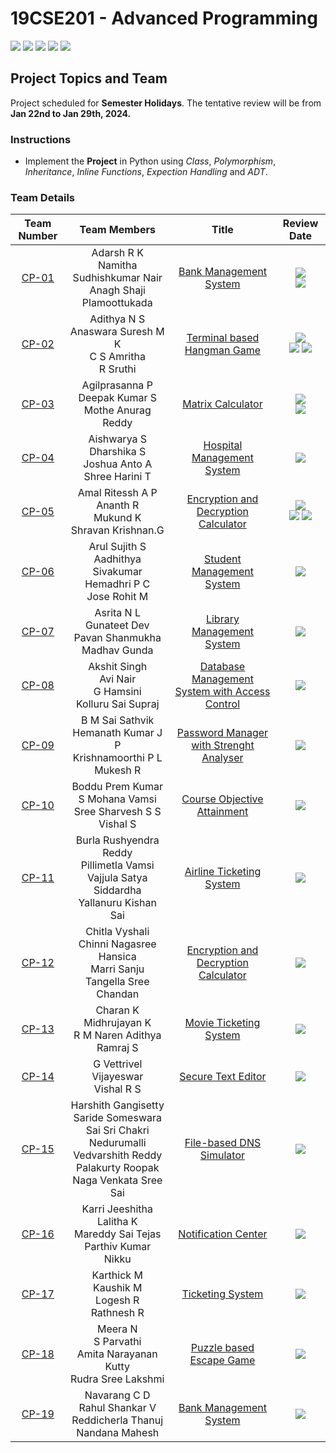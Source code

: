 # 19CSE201 - Advanced Programming 
![](https://img.shields.io/badge/Batch-22CYS-lightgreen) ![](https://img.shields.io/badge/UG-blue) ![](https://img.shields.io/badge/Subject-AdP-blue)
![](https://img.shields.io/badge/-HPOJ-brown) ![](https://img.shields.io/badge/Additional_Coverage-Code_Review-purple)  <br/>

## Project Topics and Team

Project scheduled for **Semester Holidays**. The tentative review will be from **Jan 22nd to Jan 29th, 2024.**

### Instructions

- Implement the **Project** in Python using _Class_, _Polymorphism_, _Inheritance_, _Inline Functions_, _Expection Handling_ and _ADT_.

### Team Details
   
| Team Number | Team Members | Title |  Review Date |
|:-----------:|:------------:|:------------:|:--------:|
|    [CP-01](Project_Submission/CP-01)    | Adarsh R K <br/> Namitha Sudhishkumar Nair <br/> Anagh Shaji Plamoottukada | [Bank Management System](Project_Submission/CP-01) | ![](https://img.shields.io/badge/Completed-22_Jan-gold) <br/> ![](https://img.shields.io/badge/-List_&_Dictornary-brown) |
|    [CP-02](Project_Submission/CP-02)    | Adithya N S <br/> Anaswara Suresh M K <br/> C S Amritha <br/> R Sruthi | [Terminal based Hangman Game](Project_Submission/CP-02) |  ![](https://img.shields.io/badge/Completed-22_Jan-gold) <br/> ![](https://img.shields.io/badge/-Inheritance-brown) ![](https://img.shields.io/badge/-File_Handling-brown) |
|    [CP-03](Project_Submission/CP-03)    | Agilprasanna P <br/> Deepak Kumar S <br/> Mothe Anurag Reddy | [Matrix Calculator](Project_Submission/CP-03) |  ![](https://img.shields.io/badge/Completed-22_Jan-gold) <br/> ![](https://img.shields.io/badge/-File_Handling-brown) |
|    [CP-04](Project_Submission/CP-04)    | Aishwarya S <br/> Dharshika S <br/> Joshua Anto A <br/> Shree Harini T | [Hospital Management System](Project_Submission/CP-04) |  ![](https://img.shields.io/badge/-29_Jan-gold) |
|    [CP-05](Project_Submission/CP-05)    | Amal Ritessh A P <br/> Ananth R <br/> Mukund K <br/> Shravan Krishnan.G | [Encryption and Decryption Calculator](Project_Submission/CP-05) |  ![](https://img.shields.io/badge/Completed-22_Jan-gold) <br/> ![](https://img.shields.io/badge/-Inheritance-brown) ![](https://img.shields.io/badge/-File_Handling-brown) |
|    [CP-06](Project_Submission/CP-06)    | Arul Sujith S<br/> Aadhithya Sivakumar <br/> Hemadhri P C <br/> Jose Rohit M | [Student Management System](Project_Submission/CP-06) | ![](https://img.shields.io/badge/-23_Jan-gold) |
|    [CP-07](Project_Submission/CP-07)    | Asrita N L <br/> Gunateet Dev <br/> Pavan Shanmukha Madhav Gunda | [Library Management System](Project_Submission/CP-07)  | ![](https://img.shields.io/badge/-23_Jan-gold) |
|    [CP-08](Project_Submission/CP-08)    | Akshit Singh <br/> Avi Nair <br/> G Hamsini <br/> Kolluru Sai Supraj | [Database Management System with Access Control](Project_Submission/CP-08) |  ![](https://img.shields.io/badge/-29_Jan-gold) |
|    [CP-09](Project_Submission/CP-09)    | B M Sai Sathvik <br/> Hemanath Kumar J P <br/> Krishnamoorthi P L <br/> Mukesh R | [Password Manager with Strenght Analyser](Project_Submission/CP-09) | ![](https://img.shields.io/badge/-23_Jan-gold) |
|    [CP-10](Project_Submission/CP-10)    | Boddu Prem Kumar <br/> S Mohana Vamsi <br/> Sree Sharvesh S S <br/> Vishal S | [Course Objective Attainment](Project_Submission/CP-10) | ![](https://img.shields.io/badge/-23_Jan-gold) |
|    [CP-11](Project_Submission/CP-11)    | Burla Rushyendra Reddy <br/> Pillimetla Vamsi <br/> Vajjula Satya Siddardha <br/> Yallanuru Kishan Sai | [Airline Ticketing System](Project_Submission/CP-11) | ![](https://img.shields.io/badge/-24_Jan-gold) |
|    [CP-12](Project_Submission/CP-12)    | Chitla Vyshali <br/> Chinni Nagasree Hansica <br/> Marri Sanju <br/> Tangella Sree Chandan | [Encryption and Decryption Calculator](Project_Submission/CP-12) | ![](https://img.shields.io/badge/-24_Jan-gold) |
|    [CP-13](Project_Submission/CP-13)    | Charan K <br/> Midhrujayan K <br/> R M Naren Adithya <br/> Ramraj S | [Movie Ticketing System](Project_Submission/CP-13) |  ![](https://img.shields.io/badge/-29_Jan-gold) |
|    [CP-14](Project_Submission/CP-14)    | G Vettrivel <br/> Vijayeswar <br/> Vishal R S | [Secure Text Editor](Project_Submission/CP-14) | ![](https://img.shields.io/badge/-24_Jan-gold) |
|    [CP-15](Project_Submission/CP-15)    | Harshith Gangisetty <br/> Saride Someswara Sai Sri Chakri <br/> Nedurumalli Vedvarshith Reddy <br/> Palakurty Roopak Naga Venkata Sree Sai | [File-based DNS Simulator](Project_Submission/CP-15) | ![](https://img.shields.io/badge/-24_Jan-gold) | 
|    [CP-16](Project_Submission/CP-16)    | Karri Jeeshitha <br/> Lalitha K <br/> Mareddy Sai Tejas <br/> Parthiv Kumar Nikku | [Notification Center](Project_Submission/CP-16) | ![](https://img.shields.io/badge/-25_Jan-gold) |
|    [CP-17](Project_Submission/CP-17)    | Karthick M <br/> Kaushik M <br/> Logesh R <br/> Rathnesh R | [Ticketing System](Project_Submission/CP-17) | ![](https://img.shields.io/badge/-25_Jan-gold) |
|    [CP-18](Project_Submission/CP-18)   | Meera N <br/> S Parvathi <br/> Amita Narayanan Kutty <br/> Rudra Sree Lakshmi | [Puzzle based Escape Game](Project_Submission/CP-18) | ![](https://img.shields.io/badge/-25_Jan-gold) |
|    [CP-19](Project_Submission/CP-19)     | Navarang C D <br/> Rahul Shankar V <br/> Reddicherla Thanuj <br/> Nandana Mahesh | [Bank Management System](Project_Submission/CP-19) | ![](https://img.shields.io/badge/-25_Jan-gold) |


